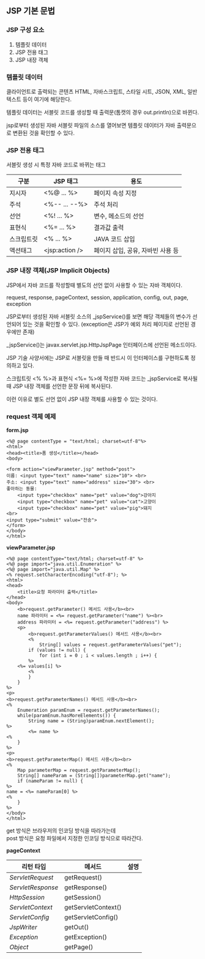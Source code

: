 ## JSP 기본 문법
### JSP 구성 요소

1. 템플릿 데이터
2. JSP 전용 태그
3. JSP 내장 객체

### 템플릿 데이터

클라이언트로 출력되는 콘텐츠
HTML, 자바스크립트, 스타일 시트, JSON, XML, 일반 텍스트 등이 여기에 해당한다.

템플릿 데이터는 서블릿 코드를 생성할 때 출력문(톰캣의 경우 out.println)으로 바뀐다.

jsp로부터 생성된 자바 서블릿 파일의 소스를 열어보면 템플릿 데이터가 자바 출력문으로 변환된 것을 확인할 수 있다.

### JSP 전용 태그

서블릿 생성 시 특정 자바 코드로 바뀌는 태그

|구분|JSP 태그|용도|
|---|---|---|
|지시자|<%@ ... %>|페이지 속성 지정|
|주석|<%-- ... --%>|주석 처리|
|선언|<%! ... %>|변수, 메소드의 선언|
|표현식|<%= ... %>|결과값 출력|
|스크립트릿|<% ... %>|JAVA 코드 삽입|
|액션태그|\<jsp:action />|페이지 삽입, 공유, 자바빈 사용 등|
 

### JSP 내장 객체(JSP Implicit Objects)

JSP에서 자바 코드를 작성할때 별도의 선언 없이 사용할 수 있는 자바 객체이다.

request, response, pageContext, session, application, config, out, page, exception

JSP로부터 생성된 자바 서블릿 소스의 _jspService()를 보면 해당 객체들의 변수가 선언되어 있는 것을 확인할 수 있다.
(exception은 JSP가 예외 처리 페이지로 선언된 경우에만 존재)
 
_jspService()는 javax.servlet.jsp.HttpJspPage 인터페이스에 선언된 메소드이다.

JSP 기술 사양서에는 JSP로 서블릿을 만들 때 반드시 이 인터페이스를 구현하도록 정의하고 있다.

스크립트릿 <% %>과 표현식 <%= %>에 작성한 자바 코드는 _jspService로 복사될 때 JSP 내장 객체를 선언한 문장 뒤에 복사된다.    

이런 이유로 별도 선언 없이 JSP 내장 객체를 사용할 수 있는 것이다.  





### request 객체 예제

**form.jsp**

```
<%@ page contentType = "text/html; charset=utf-8"%>
<html>
<head><title>폼 생성</title></head>
<body>

<form action="viewParameter.jsp" method="post">
이름: <input type="text" name="name" size="10"> <br>
주소: <input type="text" name="address" size="30"> <br>
좋아하는 동물:
	<input type="checkbox" name="pet" value="dog">강아지
	<input type="checkbox" name="pet" value="cat">고양이
	<input type="checkbox" name="pet" value="pig">돼지
<br>
<input type="submit" value="전송">
</form>
</body>
</html>
```

**viewParameter.jsp**

```
<%@ page contentType="text/html; charset=utf-8" %>
<%@ page import="java.util.Enumeration" %>
<%@ page import="java.util.Map" %>
<% request.setCharacterEncoding("utf-8"); %>
<html>
<head>
    <title>요청 파라미터 출력</title>
</head>
<body>
    <b>request.getParameter() 메서드 사용</b><br>
    name 파라미터 = <%= request.getParameter("name") %><br>
    address 파라미터 = <%= request.getParameter("address") %>
    <p>
        <b>request.getParameterValues() 메서드 사용</b><br>
        <%
            String[] values = request.getParameterValues("pet");
	    if (values != null) {
	        for (int i = 0 ; i < values.length ; i++) {
        %>
	<%= values[i] %>
        <%
		}
	}
%>
<p>
<b>request.getParameterNames() 메서드 사용</b><br>
<%
	Enumeration paramEnum = request.getParameterNames();
	while(paramEnum.hasMoreElements()) {
		String name = (String)paramEnum.nextElement();
%>
		<%= name %>
<%
	}
%>
<p>
<b>request.getParameterMap() 메서드 사용</b><br>
<%
	Map parameterMap = request.getParameterMap();
	String[] nameParam = (String[])parameterMap.get("name");
	if (nameParam != null) {
%>
name = <%= nameParam[0] %>
<%
	}
%>
</body>
</html>

```

get 방식은 브라우저의 인코딩 방식을 따라가는데   
post 방식은 요청 파일에서 지정한 인코딩 방식으로 따라간다.

**pageContext**

|리턴 타입|메서드|설명|
|---|---|---|
|*ServletRequest*|getRequest()| |
|*ServletResponse*|getResponse()| |
|*HttpSession*|getSession()| |
|*ServletContext*|getServletContext()| |
|*ServletConfig*|getServletConfig()| |
|*JspWriter*|getOut()| |
|*Exception*|getException()||
|*Object*|getPage()| |

